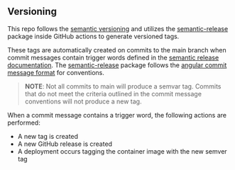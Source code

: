 ## Versioning

This repo follows the [semantic versioning](https://semver.org/) and utilizes the 
[semantic-release](https://github.com/semantic-release/semantic-release) package inside GitHub actions to generate 
versioned tags.

These tags are automatically created on commits to the main branch when commit messages contain trigger words defined in
the [semantic release documentation](https://github.com/semantic-release/semantic-release#how-does-it-work). The
[semantic-release](https://github.com/semantic-release/semantic-release) package follows the 
[angular commit message format](https://github.com/angular/angular/blob/main/CONTRIBUTING.md#-commit-message-format) for
conventions.

> **NOTE**: Not all commits to main will produce a semvar tag. Commits that do not meet the criteria outlined in the
> commit message conventions will not produce a new tag.

When a commit message contains a trigger word, the following actions are performed:
- A new tag is created
- A new GitHub release is created
- A deployment occurs tagging the container image with the new semver tag

